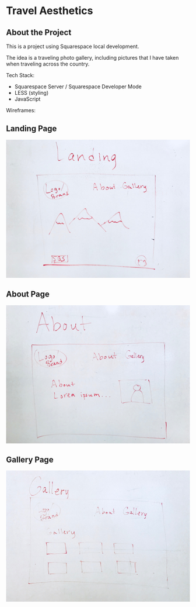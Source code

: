 # Travel Aesthetics

## About the Project

This is a project using Squarespace local development. 

The idea is a traveling photo gallery, including pictures that I have taken when traveling across the country.

Tech Stack: 
- Squarespace Server / Squarespace Developer Mode 
- LESS (styling)
- JavaScript

Wireframes:

## Landing Page
![alt text](https://github.com/Dara-Sy/travel-aesthetics/blob/master/images/landing.jpg)

## About Page 
![alt text](https://github.com/Dara-Sy/travel-aesthetics/blob/master/images/about.jpg)

## Gallery Page 
![alt text](https://github.com/Dara-Sy/travel-aesthetics/blob/master/images/gallery.jpg)
